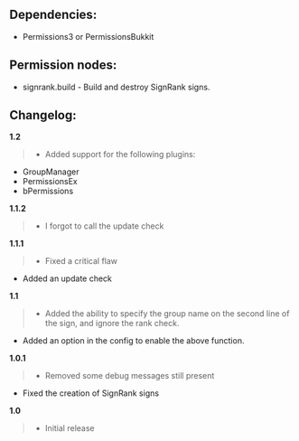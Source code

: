 ## Dependencies:
-   Permissions3 or PermissionsBukkit

## Permission nodes:
-   signrank.build - Build and destroy SignRank signs.

## Changelog:

__1.2__

> -   Added support for the following plugins:
 -   GroupManager
 -   PermissionsEx
 -   bPermissions

__1.1.2__

> -   I forgot to call the update check

__1.1.1__

> -   Fixed a critical flaw
-   Added an update check

__1.1__

> -   Added the ability to specify the group name on the second line of the sign, and ignore the rank check.
-   Added an option in the config to enable the above function.

__1.0.1__

> -   Removed some debug messages still present
-   Fixed the creation of SignRank signs

__1.0__

> -   Initial release